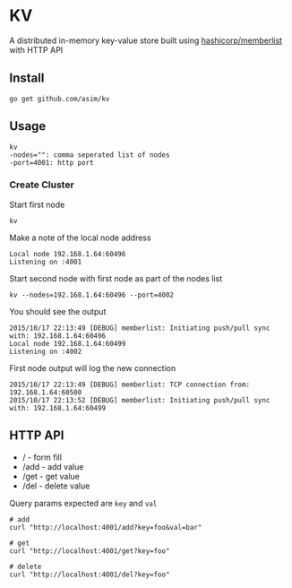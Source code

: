 # KV

A distributed in-memory key-value store built using [hashicorp/memberlist](https://github.com/hashicorp/memberlist) with HTTP API

## Install

```shell
go get github.com/asim/kv
```

## Usage

```shell
kv
-nodes="": comma seperated list of nodes
-port=4001: http port
```

### Create Cluster

Start first node
```shell
kv
```

Make a note of the local node address
```
Local node 192.168.1.64:60496
Listening on :4001
```

Start second node with first node as part of the nodes list
```shell
kv --nodes=192.168.1.64:60496 --port=4002
```

You should see the output
```
2015/10/17 22:13:49 [DEBUG] memberlist: Initiating push/pull sync with: 192.168.1.64:60496
Local node 192.168.1.64:60499
Listening on :4002
```

First node output will log the new connection
```shell
2015/10/17 22:13:49 [DEBUG] memberlist: TCP connection from: 192.168.1.64:60500
2015/10/17 22:13:52 [DEBUG] memberlist: Initiating push/pull sync with: 192.168.1.64:60499
```

## HTTP API

- / - form fill
- /add - add value
- /get - get value
- /del - delete value

Query params expected are `key` and `val`

```shell
# add
curl "http://localhost:4001/add?key=foo&val=bar"

# get
curl "http://localhost:4001/get?key=foo"

# delete
curl "http://localhost:4001/del?key=foo"
```
